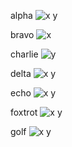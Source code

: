 alpha ![x
y](z)

bravo ![x
](z)

charlie ![
y](z)

delta ![ x
y](z)

echo ![x
y ](z)

foxtrot ![  x
y](z)

golf ![x
y  ](z)
